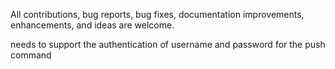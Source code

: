  All contributions, bug reports, bug fixes, documentation improvements, enhancements, and ideas are welcome.

 needs to support the authentication of username and password for the push command
